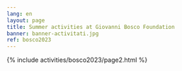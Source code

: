 ```yaml
---
lang: en
layout: page
title: Summer activities at Giovanni Bosco Foundation
banner: banner-activitati.jpg
ref: bosco2023
---
```


{% include activities/bosco2023/page2.html %}